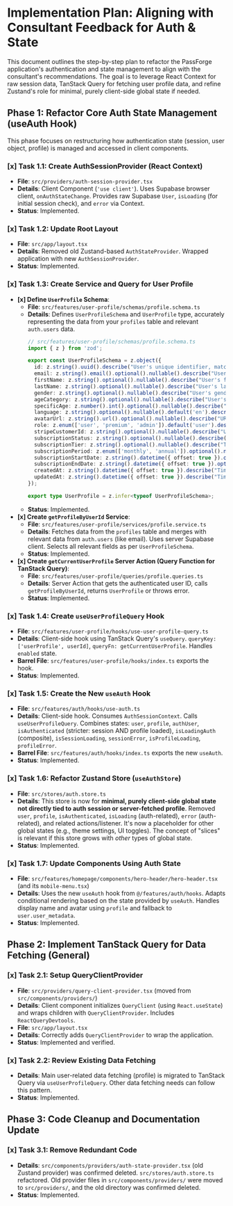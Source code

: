 
# Implementation Plan: Aligning with Consultant Feedback for Auth & State

This document outlines the step-by-step plan to refactor the PassForge application's authentication and state management to align with the consultant's recommendations. The goal is to leverage React Context for raw session data, TanStack Query for fetching user profile data, and refine Zustand's role for minimal, purely client-side global state if needed.

## Phase 1: Refactor Core Auth State Management (useAuth Hook)

This phase focuses on restructuring how authentication state (session, user object, profile) is managed and accessed in client components.

### [x] Task 1.1: Create AuthSessionProvider (React Context)
*   **File**: `src/providers/auth-session-provider.tsx`
*   **Details**: Client Component (`'use client'`). Uses Supabase browser client, `onAuthStateChange`. Provides raw Supabase `User`, `isLoading` (for initial session check), and `error` via Context.
*   **Status**: Implemented.

### [x] Task 1.2: Update Root Layout
*   **File**: `src/app/layout.tsx`
*   **Details**: Removed old Zustand-based `AuthStateProvider`. Wrapped application with new `AuthSessionProvider`.
*   **Status**: Implemented.

### [x] Task 1.3: Create Service and Query for User Profile
*   **[x] Define `UserProfile` Schema**:
    *   **File**: `src/features/user-profile/schemas/profile.schema.ts`
    *   **Details**: Defines `UserProfileSchema` and `UserProfile` type, accurately representing the data from your `profiles` table and relevant `auth.users` data.
        ```typescript
        // src/features/user-profile/schemas/profile.schema.ts
        import { z } from 'zod';

        export const UserProfileSchema = z.object({
          id: z.string().uuid().describe("User's unique identifier, matches auth.users.id"),
          email: z.string().email().optional().nullable().describe("User's email address from auth.users"),
          firstName: z.string().optional().nullable().describe("User's first name"),
          lastName: z.string().optional().nullable().describe("User's last name"),
          gender: z.string().optional().nullable().describe("User's gender"),
          ageCategory: z.string().optional().nullable().describe("User's age category"),
          specificAge: z.number().int().optional().nullable().describe("User's specific age"),
          language: z.string().optional().nullable().default('en').describe("User's preferred language, defaults to 'en'"),
          avatarUrl: z.string().url().optional().nullable().describe("URL of the user's avatar image"),
          role: z.enum(['user', 'premium', 'admin']).default('user').describe("User's role within the application"),
          stripeCustomerId: z.string().optional().nullable().describe("User's Stripe customer ID, if applicable"),
          subscriptionStatus: z.string().optional().nullable().describe("Status of the user's subscription"),
          subscriptionTier: z.string().optional().nullable().describe("Tier of the user's subscription"),
          subscriptionPeriod: z.enum(['monthly', 'annual']).optional().nullable().describe("Billing period of the subscription"),
          subscriptionStartDate: z.string().datetime({ offset: true }).optional().nullable().describe("Start date of the current subscription period"),
          subscriptionEndDate: z.string().datetime({ offset: true }).optional().nullable().describe("End date of the current subscription period"),
          createdAt: z.string().datetime({ offset: true }).describe("Timestamp of when the profile was created"),
          updatedAt: z.string().datetime({ offset: true }).describe("Timestamp of the last profile update"),
        });

        export type UserProfile = z.infer<typeof UserProfileSchema>;
        ```
    *   **Status**: Implemented.
*   **[x] Create `getProfileByUserId` Service**:
    *   **File**: `src/features/user-profile/services/profile.service.ts`
    *   **Details**: Fetches data from the `profiles` table and merges with relevant data from `auth.users` (like email). Uses server Supabase client. Selects all relevant fields as per `UserProfileSchema`.
    *   **Status**: Implemented.
*   **[x] Create `getCurrentUserProfile` Server Action (Query Function for TanStack Query)**:
    *   **File**: `src/features/user-profile/queries/profile.queries.ts`
    *   **Details**: Server Action that gets the authenticated user ID, calls `getProfileByUserId`, returns `UserProfile` or throws error.
    *   **Status**: Implemented.

### [x] Task 1.4: Create `useUserProfileQuery` Hook
*   **File**: `src/features/user-profile/hooks/use-user-profile-query.ts`
*   **Details**: Client-side hook using TanStack Query's `useQuery`. `queryKey: ['userProfile', userId]`, `queryFn: getCurrentUserProfile`. Handles `enabled` state.
*   **Barrel File**: `src/features/user-profile/hooks/index.ts` exports the hook.
*   **Status**: Implemented.

### [x] Task 1.5: Create the New `useAuth` Hook
*   **File**: `src/features/auth/hooks/use-auth.ts`
*   **Details**: Client-side hook. Consumes `AuthSessionContext`. Calls `useUserProfileQuery`. Combines states: `user`, `profile`, `authUser`, `isAuthenticated` (stricter: session AND profile loaded), `isLoadingAuth` (composite), `isSessionLoading`, `sessionError`, `isProfileLoading`, `profileError`.
*   **Barrel File**: `src/features/auth/hooks/index.ts` exports the new `useAuth`.
*   **Status**: Implemented.

### [x] Task 1.6: Refactor Zustand Store (`useAuthStore`)
*   **File**: `src/stores/auth.store.ts`
*   **Details**: This store is now for **minimal, purely client-side global state not directly tied to auth session or server-fetched profile**. Removed `user`, `profile`, `isAuthenticated`, `isLoading` (auth-related), `error` (auth-related), and related actions/listener. It's now a placeholder for other global states (e.g., theme settings, UI toggles). The concept of "slices" is relevant if this store grows with *other* types of global state.
*   **Status**: Implemented.

### [x] Task 1.7: Update Components Using Auth State
*   **File**: `src/features/homepage/components/hero-header/hero-header.tsx` (and its `mobile-menu.tsx`)
*   **Details**: Uses the new `useAuth` hook from `@/features/auth/hooks`. Adapts conditional rendering based on the state provided by `useAuth`. Handles display name and avatar using `profile` and fallback to `user.user_metadata`.
*   **Status**: Implemented.

## Phase 2: Implement TanStack Query for Data Fetching (General)

### [x] Task 2.1: Setup QueryClientProvider
*   **File**: `src/providers/query-client-provider.tsx` (moved from `src/components/providers/`)
*   **Details**: Client component initializes `QueryClient` (using `React.useState`) and wraps children with `QueryClientProvider`. Includes `ReactQueryDevtools`.
*   **File**: `src/app/layout.tsx`
*   **Details**: Correctly adds `QueryClientProvider` to wrap the application.
*   **Status**: Implemented and verified.

### [x] Task 2.2: Review Existing Data Fetching
*   **Details**: Main user-related data fetching (profile) is migrated to TanStack Query via `useUserProfileQuery`. Other data fetching needs can follow this pattern.
*   **Status**: Implemented.

## Phase 3: Code Cleanup and Documentation Update

### [x] Task 3.1: Remove Redundant Code
*   **Details**: `src/components/providers/auth-state-provider.tsx` (old Zustand provider) was confirmed deleted. `src/stores/auth.store.ts` refactored. Old provider files in `src/components/providers/` were moved to `src/providers/`, and the old directory was confirmed deleted.
*   **Status**: Implemented.